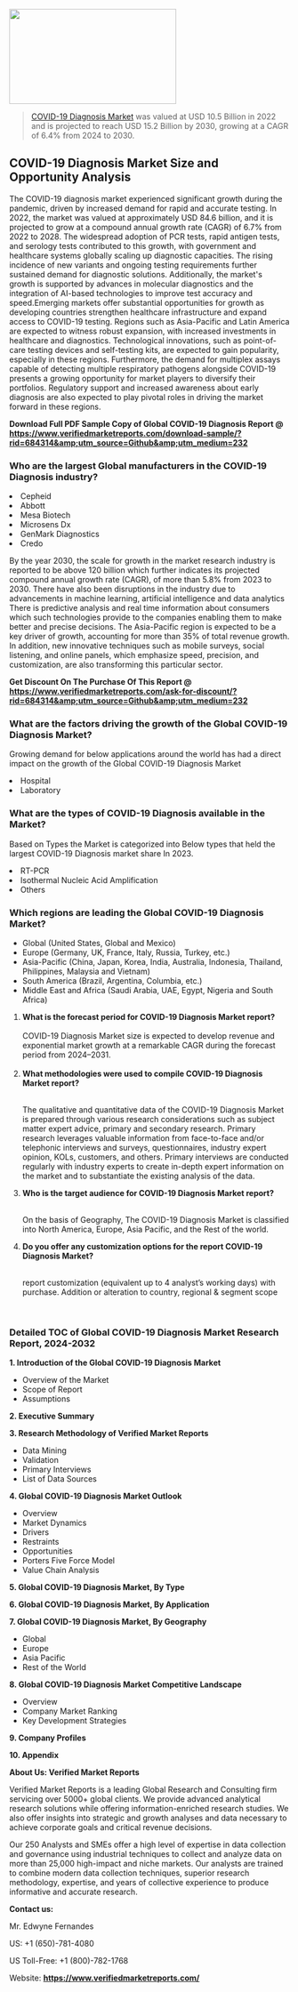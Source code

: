 
<img src="https://ffe5etoiles.com/wp-content/uploads/2024/12/MST1-300x171.png" alt="" width="300" height="171" class="alignnone size-medium wp-image-20088" /><blockquote><p><p><a href="https://www.verifiedmarketreports.com/download-sample/?rid=684314&utm_source=Github&utm_medium=232" target="_blank">COVID-19 Diagnosis Market</a> was valued at USD 10.5 Billion in 2022 and is projected to reach USD 15.2 Billion by 2030, growing at a CAGR of 6.4% from 2024 to 2030.</p></blockquote><p><h2>COVID-19 Diagnosis Market Size and Opportunity Analysis</h2>The COVID-19 diagnosis market experienced significant growth during the pandemic, driven by increased demand for rapid and accurate testing. In 2022, the market was valued at approximately USD 84.6 billion, and it is projected to grow at a compound annual growth rate (CAGR) of 6.7% from 2022 to 2028. The widespread adoption of PCR tests, rapid antigen tests, and serology tests contributed to this growth, with government and healthcare systems globally scaling up diagnostic capacities. The rising incidence of new variants and ongoing testing requirements further sustained demand for diagnostic solutions. Additionally, the market's growth is supported by advances in molecular diagnostics and the integration of AI-based technologies to improve test accuracy and speed.Emerging markets offer substantial opportunities for growth as developing countries strengthen healthcare infrastructure and expand access to COVID-19 testing. Regions such as Asia-Pacific and Latin America are expected to witness robust expansion, with increased investments in healthcare and diagnostics. Technological innovations, such as point-of-care testing devices and self-testing kits, are expected to gain popularity, especially in these regions. Furthermore, the demand for multiplex assays capable of detecting multiple respiratory pathogens alongside COVID-19 presents a growing opportunity for market players to diversify their portfolios. Regulatory support and increased awareness about early diagnosis are also expected to play pivotal roles in driving the market forward in these regions.</p><p class=""><strong>Download Full PDF Sample Copy of Global COVID-19 Diagnosis Report @ <a href="https://www.verifiedmarketreports.com/download-sample/?rid=684314&amp;utm_source=Github&amp;utm_medium=232" target="_blank">https://www.verifiedmarketreports.com/download-sample/?rid=684314&amp;utm_source=Github&amp;utm_medium=232</a></strong></p><h3 id="" class="">Who are the largest Global manufacturers in the COVID-19 Diagnosis industry?</h3><p><li>Cepheid</li><li> Abbott</li><li> Mesa Biotech</li><li> Microsens Dx</li><li> GenMark Diagnostics</li><li> Credo</li></p><div class=""><div class="" dir="" data-message-author-role="" data-message-id="" data-message-model-slug=""><div class=""><div class=""><div class=""><div class="" dir="" data-message-author-role="" data-message-id="" data-message-model-slug=""><div class=""><div class=""><p>By the year 2030, the scale for growth in the market research industry is reported to be above 120 billion which further indicates its projected compound annual growth rate (CAGR), of more than 5.8% from 2023 to 2030. There have also been disruptions in the industry due to advancements in machine learning, artificial intelligence and data analytics There is predictive analysis and real time information about consumers which such technologies provide to the companies enabling them to make better and precise decisions. The Asia-Pacific region is expected to be a key driver of growth, accounting for more than 35% of total revenue growth. In addition, new innovative techniques such as mobile surveys, social listening, and online panels, which emphasize speed, precision, and customization, are also transforming this particular sector.</p><p><strong>Get Discount On The Purchase Of This Report @&nbsp; <a href="https://www.verifiedmarketreports.com/ask-for-discount/?rid=684314&amp;utm_source=Github&amp;utm_medium=232" target="_blank">https://www.verifiedmarketreports.com/ask-for-discount/?rid=684314&amp;utm_source=Github&amp;utm_medium=232</a></strong></p></div></div></div></div></div></div></div></div><h3 id="" class="">What are the factors driving the growth of the Global COVID-19 Diagnosis Market?</h3><p id="" class="">Growing demand for below applications around the world has had a direct impact on the growth of the Global COVID-19 Diagnosis Market</p><p id="" class=""><li>Hospital</li><li> Laboratory</li></p><h3 id="" class="">What are the types of COVID-19 Diagnosis available in the Market?</h3><p id="" class="">Based on Types the Market is categorized into Below types that held the largest COVID-19 Diagnosis market share In 2023.</p><p id="" class=""><li>RT-PCR</li><li> Isothermal Nucleic Acid Amplification</li><li> Others</li></p><h3 id="" class="">Which regions are leading the Global COVID-19 Diagnosis Market?</h3><ul><li>Global (United States, Global and Mexico)</li><li>Europe (Germany, UK, France, Italy, Russia, Turkey, etc.)</li><li>Asia-Pacific (China, Japan, Korea, India, Australia, Indonesia, Thailand, Philippines, Malaysia and Vietnam)</li><li>South America (Brazil, Argentina, Columbia, etc.)</li><li>Middle East and Africa (Saudi Arabia, UAE, Egypt, Nigeria and South Africa)</li></ul><p><ol><li><strong>What is the forecast period for COVID-19 Diagnosis Market report?<br /></strong><br /><span data-sheets-root="1" data-sheets-value="{&quot;1&quot;:2,&quot;2&quot;:&quot;XXXX size is expected to develop revenue and exponential market growth at a remarkable CAGR during the forecast period from 2024&ndash;2030.&quot;}" data-sheets-userformat="{&quot;2&quot;:12674,&quot;4&quot;:{&quot;1&quot;:2,&quot;2&quot;:16776960},&quot;10&quot;:2,&quot;11&quot;:0,&quot;15&quot;:&quot;Arial&quot;,&quot;16&quot;:12}">COVID-19 Diagnosis Market size is expected to develop revenue and exponential market growth at a remarkable CAGR during the forecast period from 2024&ndash;2031.</span><br /><br /></li><li><strong>What methodologies were used to compile COVID-19 Diagnosis Market report?<br /><br /></strong><p>The qualitative and quantitative data of the&nbsp;COVID-19 Diagnosis Market is prepared through various research considerations such as subject matter expert advice, primary and secondary research. Primary research leverages valuable information from face-to-face and/or telephonic interviews and surveys, questionnaires, industry expert opinion, KOLs, customers, and others. Primary interviews are conducted regularly with industry experts to create in-depth expert information on the market and to substantiate the existing analysis of the data.&nbsp;</p></li><li><strong>Who is the target audience for COVID-19 Diagnosis Market report?<br /><br /></strong><p>On the basis of Geography, The&nbsp;COVID-19 Diagnosis Market is classified into North America, Europe, Asia Pacific, and the Rest of the world.</p></li><li><strong>Do you offer any customization options for the report COVID-19 Diagnosis Market?<br /><br /></strong><p>report customization (equivalent up to 4 analyst&rsquo;s working days) with purchase. Addition or alteration to country, regional &amp; segment scope</p><p>&nbsp;</p></li></ol></p><h3 id="" class="">Detailed TOC of Global COVID-19 Diagnosis Market Research Report, 2024-2032</h3><p id="" class=""><strong>1. Introduction of the Global COVID-19 Diagnosis Market</strong></p><ul><li>Overview of the Market</li><li>Scope of Report</li><li>Assumptions</li></ul><p id="" class=""><strong>2. Executive Summary</strong></p><p id="" class=""><strong>3. Research Methodology of&nbsp;Verified Market Reports</strong></p><ul><li>Data Mining</li><li>Validation</li><li>Primary Interviews</li><li>List of Data Sources</li></ul><p id="" class=""><strong>4. Global COVID-19 Diagnosis Market Outlook</strong></p><ul><li>Overview</li><li>Market Dynamics</li><li>Drivers</li><li>Restraints</li><li>Opportunities</li><li>Porters Five Force Model</li><li>Value Chain Analysis</li></ul><p id="" class=""><strong>5. Global COVID-19 Diagnosis Market, By&nbsp;Type</strong></p><p id="" class=""><strong>6. Global COVID-19 Diagnosis Market, By Application</strong></p><p id="" class=""><strong>7. Global COVID-19 Diagnosis Market, By Geography</strong></p><ul><li>Global</li><li>Europe</li><li>Asia Pacific</li><li>Rest of the World</li></ul><p id="" class=""><strong>8. Global COVID-19 Diagnosis Market Competitive Landscape</strong></p><ul><li>Overview</li><li>Company Market Ranking</li><li>Key Development Strategies</li></ul><p id="" class=""><strong>9. Company Profiles</strong></p><p id="" class=""><strong>10. Appendix</strong></p><p id="" class=""><strong>About Us: Verified Market Reports</strong></p><p id="" class="">Verified Market Reports is a leading Global Research and Consulting firm servicing over 5000+ global clients. We provide advanced analytical research solutions while offering information-enriched research studies. We also offer insights into strategic and growth analyses and data necessary to achieve corporate goals and critical revenue decisions.</p><p id="" class="">Our 250 Analysts and SMEs offer a high level of expertise in data collection and governance using industrial techniques to collect and analyze data on more than 25,000 high-impact and niche markets. Our analysts are trained to combine modern data collection techniques, superior research methodology, expertise, and years of collective experience to produce informative and accurate research.</p><p id="" class=""><strong>Contact us:</strong></p><p id="" class="">Mr. Edwyne Fernandes</p><p id="" class="">US: +1 (650)-781-4080</p><p id="" class="">US Toll-Free: +1 (800)-782-1768</p><p id="" class="">Website: <a target="" data-test-app-aware-link=""><strong>https://www.verifiedmarketreports.com/</strong></a></p>
